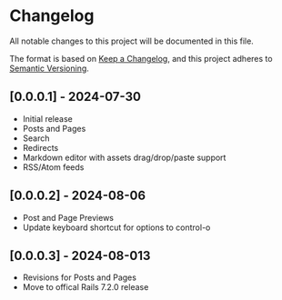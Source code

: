 # Changelog

All notable changes to this project will be documented in this file.

The format is based on [Keep a Changelog](https://keepachangelog.com/en/1.0.0/),
and this project adheres to [Semantic Versioning](https://semver.org/spec/v2.0.0.html).

## [0.0.0.1] - 2024-07-30

- Initial release
- Posts and Pages
- Search
- Redirects
- Markdown editor with assets drag/drop/paste support
- RSS/Atom feeds

## [0.0.0.2] - 2024-08-06

- Post and Page Previews
- Update keyboard shortcut for options to control-o

## [0.0.0.3] - 2024-08-013

- Revisions for Posts and Pages
- Move to offical Rails 7.2.0 release